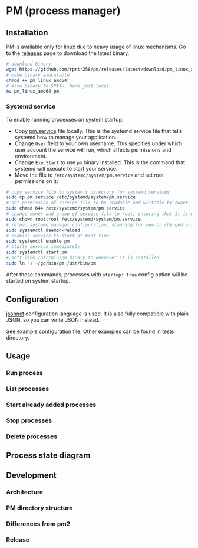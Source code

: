 # PM (process manager)
## Installation
PM is available only for linux due to heavy usage of linux mechanisms. Go to the [releases](https://github.com/rprtr258/pm/releases/latest) page to download the latest binary.

```sh
# download binary
wget https://github.com/rprtr258/pm/releases/latest/download/pm_linux_amd64
# make binary executable
chmod +x pm_linux_amd64
# move binary to $PATH, here just local
mv pm_linux_amd64 pm
```

### Systemd service
To enable running processes on system startup:
- Copy [pm.service](./pm.service) file locally. This is the systemd service file that tells systemd how to manage your application.
- Change `User` field to your own username. This specifies under which user account the service will run, which affects permissions and environment.
- Change `ExecStart` to use `pm` binary installed. This is the command that systemd will execute to start your service.
- Move the file to `/etc/systemd/system/pm.service` and set root permissions on it:
```sh
# copy service file to system's directory for systemd services
sudo cp pm.service /etc/systemd/system/pm.service
# set permission of service file to be readable and writable by owner, and readable by others
sudo chmod 644 /etc/systemd/system/pm.service
# change owner and group of service file to root, ensuring that it is managed by system administrator
sudo chown root:root /etc/systemd/system/pm.service
# reload systemd manager configuration, scanning for new or changed units
sudo systemctl daemon-reload
# enables service to start at boot time
sudo systemctl enable pm
# starts service immediately
sudo systemctl start pm
# soft link /usr/bin/pm binary to whenever it is installed
sudo ln -s ~/go/bin/pm /usr/bin/pm
```
After these commands, processes with `startup: true` config option will be started on system startup.

## Configuration
[jsonnet](https://jsonnet.org/) configuration language is used. It is also fully compatible with plain JSON, so you can write JSON instead.

See [example configuration file](./config.jsonnet). Other examples can be found in [tests](./tests) directory.
## Usage
### Run process
### List processes
### Start already added processes
### Stop processes
### Delete processes
## Process state diagram
## Development
### Architecture
### PM directory structure
### Differences from pm2
### Release